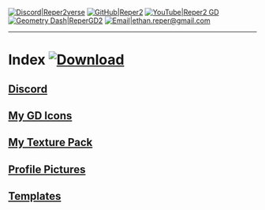 [![Discord|Reper2verse](https://cdn.discordapp.com/emojis/874089012489519114.png?size=80)](https://discord.gg/JGEjfm5Gn4)
[![GitHub|Reper2](https://cdn.discordapp.com/emojis/874089226197692436.png?size=80)](https://github.com/Reper2)
[![YouTube|Reper2 GD](https://cdn.discordapp.com/emojis/874090930855092265.png?size=80)](https://www.youtube.com/channel/UCofCDfLjs_TkiC-p0-k_9XA)
[![Geometry Dash|ReperGD2](https://cdn.discordapp.com/emojis/651522650992148492.png?size=80)](https://gdbrowser.com/u/ReperGD2)
[![Email|ethan.reper@gmail.com](https://cdn.discordapp.com/emojis/889059158219948082.png?size=80)](mailto:ethan.reper@gmail.com)

---

# Index [![Download](https://cdn.discordapp.com/emojis/885670815725674527.png?size=32)](https://raw.githubusercontent.com/Reper2/Downloadable-Files/master/index.md)

[Discord](https://reper2.github.io/Downloadable-Files/discord)
---

[My GD Icons](https://reper2.github.io/Downloadable-Files/gd-icons)
---

[My Texture Pack](https://reper2.github.io/Downloadable-Files/texture-pack)
---

[Profile Pictures](https://reper2.github.io/Downloadable-Files/pfp)
---

[Templates](https://reper2.github.io/Downloadable-Files/templates)
---
